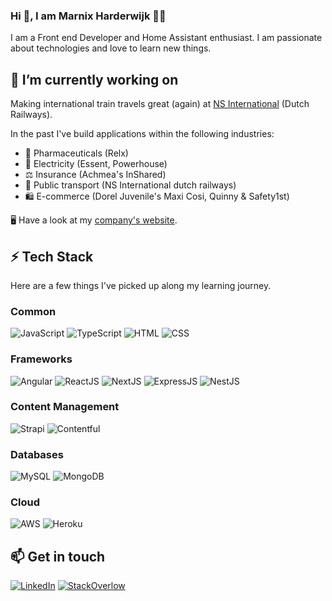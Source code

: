 ### Hi 👋, I am Marnix Harderwijk 👨‍💻

I am a Front end Developer and Home Assistant enthusiast. I am passionate about technologies and love to learn new things.

## 🔭 I’m currently working on

Making international train travels great (again) at [NS International](https://www.nsinternational.com) (Dutch Railways).

In the past I've build applications within the following industries:
- 💊 Pharmaceuticals (Relx)
- 🔌 Electricity (Essent, Powerhouse)
- ⚖️ Insurance (Achmea's InShared)
- 🚂 Public transport (NS International dutch railways)
- 🛍️ E-commerce (Dorel Juvenile's Maxi Cosi, Quinny & Safety1st)

🖥️ Have a look at my [company's website](https://www.rocketsciencebv.nl/).

## ⚡ Tech Stack

Here are a few things I've picked up along my learning journey.

### Common
![JavaScript](https://img.shields.io/badge/JavaScript-F7DF1E?style=for-the-badge&logo=javascript&logoColor=black)
![TypeScript](https://img.shields.io/badge/TypeScript-007ACC?style=for-the-badge&logo=typescript&logoColor=white)
![HTML](https://img.shields.io/badge/HTML5-E34F26?style=for-the-badge&logo=html5&logoColor=white)
![CSS](https://img.shields.io/badge/CSS-239120?&style=for-the-badge&logo=css3&logoColor=white)

### Frameworks
![Angular](https://img.shields.io/badge/Angular-DD0031?style=for-the-badge&logo=angular&logoColor=white)
![ReactJS](https://img.shields.io/badge/ReactJS-61DAFB?style=for-the-badge&logo=react&logoColor=white)
![NextJS](https://img.shields.io/badge/NextJS-FFFFFF?style=for-the-badge&logo=nextdotjs&logoColor=black)
![ExpressJS](https://img.shields.io/badge/Express.js-404D59?style=for-the-badge&logo=express)
![NestJS](https://img.shields.io/badge/NestJS%20-%23E0234E.svg?&style=for-the-badge&logo=nestjs&logoColor=white)

### Content Management
![Strapi](https://img.shields.io/badge/Strapi-2F2E8B?&style=for-the-badge&logo=strapi&logoColor=white)
![Contentful](https://img.shields.io/badge/Contentful-2478CC?&style=for-the-badge&logo=contentful&logoColor=white)

### Databases
![MySQL](https://img.shields.io/badge/MySQL-00000F?style=for-the-badge&logo=mysql&logoColor=white)
![MongoDB](https://img.shields.io/badge/MongoDB-4EA94B?style=for-the-badge&logo=mongodb&logoColor=white)

### Cloud
![AWS](https://img.shields.io/badge/AWS-232F3E?style=for-the-badge&logo=amazonaws&logoColor=white)
![Heroku](https://img.shields.io/badge/Heroku-430098?style=for-the-badge&logo=heroku&logoColor=white)

## 📫 Get in touch
[![LinkedIn](https://img.shields.io/badge/LinkedIn-0077B5?style=for-the-badge&logo=linkedin&logoColor=white)](https://in.linkedin.com/in/mrpharderwijk) [![StackOverlow](https://img.shields.io/badge/StackOverflow-F58025?style=for-the-badge&logo=stackoverflow&logoColor=white)](https://stackoverflow.com/u/2544348)


